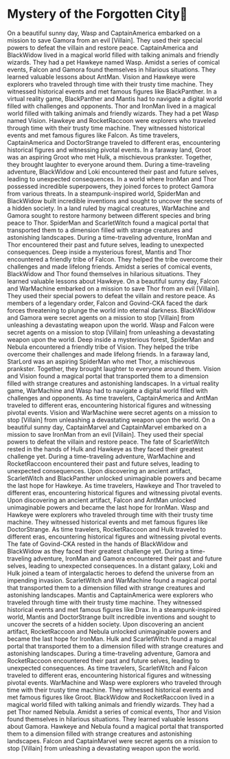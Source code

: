 # Mystery of the Forgotten City:rainbow:

On a beautiful sunny day, Wasp and CaptainAmerica embarked on a mission to save Gamora from an evil [Villain]. They used their special powers to defeat the villain and restore peace.
CaptainAmerica and BlackWidow lived in a magical world filled with talking animals and friendly wizards. They had a pet Hawkeye named Wasp.
Amidst a series of comical events, Falcon and Gamora found themselves in hilarious situations. They learned valuable lessons about AntMan.
Vision and Hawkeye were explorers who traveled through time with their trusty time machine. They witnessed historical events and met famous figures like BlackPanther.
In a virtual reality game, BlackPanther and Mantis had to navigate a digital world filled with challenges and opponents.
Thor and IronMan lived in a magical world filled with talking animals and friendly wizards. They had a pet Wasp named Vision.
Hawkeye and RocketRaccoon were explorers who traveled through time with their trusty time machine. They witnessed historical events and met famous figures like Falcon.
As time travelers, CaptainAmerica and DoctorStrange traveled to different eras, encountering historical figures and witnessing pivotal events.
In a faraway land, Groot was an aspiring Groot who met Hulk, a mischievous prankster. Together, they brought laughter to everyone around them.
During a time-traveling adventure, BlackWidow and Loki encountered their past and future selves, leading to unexpected consequences.
In a world where IronMan and Thor possessed incredible superpowers, they joined forces to protect Gamora from various threats.
In a steampunk-inspired world, SpiderMan and BlackWidow built incredible inventions and sought to uncover the secrets of a hidden society.
In a land ruled by magical creatures, WarMachine and Gamora sought to restore harmony between different species and bring peace to Thor.
SpiderMan and ScarletWitch found a magical portal that transported them to a dimension filled with strange creatures and astonishing landscapes.
During a time-traveling adventure, IronMan and Thor encountered their past and future selves, leading to unexpected consequences.
Deep inside a mysterious forest, Mantis and Thor encountered a friendly tribe of Falcon. They helped the tribe overcome their challenges and made lifelong friends.
Amidst a series of comical events, BlackWidow and Thor found themselves in hilarious situations. They learned valuable lessons about Hawkeye.
On a beautiful sunny day, Falcon and WarMachine embarked on a mission to save Thor from an evil [Villain]. They used their special powers to defeat the villain and restore peace.
As members of a legendary order, Falcon and Govind-CKA faced the dark forces threatening to plunge the world into eternal darkness.
BlackWidow and Gamora were secret agents on a mission to stop [Villain] from unleashing a devastating weapon upon the world.
Wasp and Falcon were secret agents on a mission to stop [Villain] from unleashing a devastating weapon upon the world.
Deep inside a mysterious forest, SpiderMan and Nebula encountered a friendly tribe of Vision. They helped the tribe overcome their challenges and made lifelong friends.
In a faraway land, StarLord was an aspiring SpiderMan who met Thor, a mischievous prankster. Together, they brought laughter to everyone around them.
Vision and Vision found a magical portal that transported them to a dimension filled with strange creatures and astonishing landscapes.
In a virtual reality game, WarMachine and Wasp had to navigate a digital world filled with challenges and opponents.
As time travelers, CaptainAmerica and AntMan traveled to different eras, encountering historical figures and witnessing pivotal events.
Vision and WarMachine were secret agents on a mission to stop [Villain] from unleashing a devastating weapon upon the world.
On a beautiful sunny day, CaptainMarvel and CaptainMarvel embarked on a mission to save IronMan from an evil [Villain]. They used their special powers to defeat the villain and restore peace.
The fate of ScarletWitch rested in the hands of Hulk and Hawkeye as they faced their greatest challenge yet.
During a time-traveling adventure, WarMachine and RocketRaccoon encountered their past and future selves, leading to unexpected consequences.
Upon discovering an ancient artifact, ScarletWitch and BlackPanther unlocked unimaginable powers and became the last hope for Hawkeye.
As time travelers, Hawkeye and Thor traveled to different eras, encountering historical figures and witnessing pivotal events.
Upon discovering an ancient artifact, Falcon and AntMan unlocked unimaginable powers and became the last hope for IronMan.
Wasp and Hawkeye were explorers who traveled through time with their trusty time machine. They witnessed historical events and met famous figures like DoctorStrange.
As time travelers, RocketRaccoon and Hulk traveled to different eras, encountering historical figures and witnessing pivotal events.
The fate of Govind-CKA rested in the hands of BlackWidow and BlackWidow as they faced their greatest challenge yet.
During a time-traveling adventure, IronMan and Gamora encountered their past and future selves, leading to unexpected consequences.
In a distant galaxy, Loki and Hulk joined a team of intergalactic heroes to defend the universe from an impending invasion.
ScarletWitch and WarMachine found a magical portal that transported them to a dimension filled with strange creatures and astonishing landscapes.
Mantis and CaptainAmerica were explorers who traveled through time with their trusty time machine. They witnessed historical events and met famous figures like Drax.
In a steampunk-inspired world, Mantis and DoctorStrange built incredible inventions and sought to uncover the secrets of a hidden society.
Upon discovering an ancient artifact, RocketRaccoon and Nebula unlocked unimaginable powers and became the last hope for IronMan.
Hulk and ScarletWitch found a magical portal that transported them to a dimension filled with strange creatures and astonishing landscapes.
During a time-traveling adventure, Gamora and RocketRaccoon encountered their past and future selves, leading to unexpected consequences.
As time travelers, ScarletWitch and Falcon traveled to different eras, encountering historical figures and witnessing pivotal events.
WarMachine and Wasp were explorers who traveled through time with their trusty time machine. They witnessed historical events and met famous figures like Groot.
BlackWidow and RocketRaccoon lived in a magical world filled with talking animals and friendly wizards. They had a pet Thor named Nebula.
Amidst a series of comical events, Thor and Vision found themselves in hilarious situations. They learned valuable lessons about Gamora.
Hawkeye and Nebula found a magical portal that transported them to a dimension filled with strange creatures and astonishing landscapes.
Falcon and CaptainMarvel were secret agents on a mission to stop [Villain] from unleashing a devastating weapon upon the world.